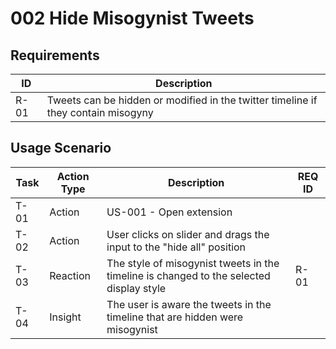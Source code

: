 # 002 Hide Misogynist Tweets

## Requirements

| ID   | Description                                                                       |
| ---- | --------------------------------------------------------------------------------- |
| R-01 | Tweets can be hidden or modified in the twitter timeline if they contain misogyny |

## Usage Scenario

| Task | Action Type | Description                                                                             | REQ ID |
| ---- | ----------- | --------------------------------------------------------------------------------------- | ------ |
| T-01 | Action      | US-001 - Open extension                                                                 |        |
| T-02 | Action      | User clicks on slider and drags the input to the "hide all" position                    |        |
| T-03 | Reaction    | The style of misogynist tweets in the timeline is changed to the selected display style | R-01   |
| T-04 | Insight     | The user is aware the tweets in the timeline that are hidden were misogynist            |        |
